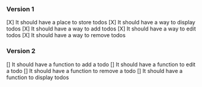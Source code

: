 ### Version 1
[X] It should have a place to store todos
[X] It should have a way to display todos
[X] It should have a way to add todos
[X] It should have a way to edit todos
[X] It should have a way to remove todos

### Version 2
[] It should have a function to add a todo
[] It should have a function to edit a todo
[] It should have a function to remove a todo
[] It should have a function to display todos